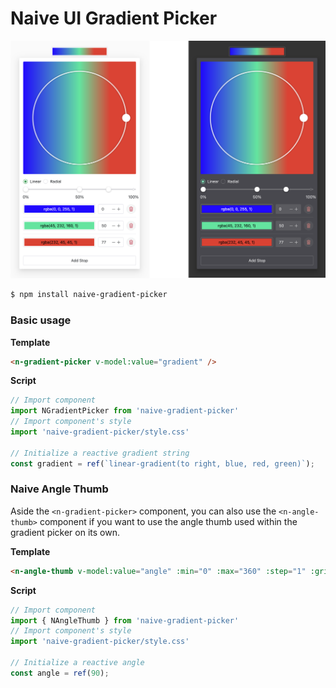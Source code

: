 # Naive UI Gradient Picker

![Preview](https://raw.githubusercontent.com/MauriceConrad/naive-gradient-picker/main/resources/preview.png)

```bash
$ npm install naive-gradient-picker
```

### Basic usage

**Template**

```html
<n-gradient-picker v-model:value="gradient" />
```

**Script**

```javascript
// Import component
import NGradientPicker from 'naive-gradient-picker'
// Import component's style
import 'naive-gradient-picker/style.css'

// Initialize a reactive gradient string 
const gradient = ref(`linear-gradient(to right, blue, red, green)`);
```


### Naive Angle Thumb

Aside the `<n-gradient-picker>` component, you can also use the `<n-angle-thumb>` component if you want to use the angle thumb used within the gradient picker on its own.

**Template**

```html
<n-angle-thumb v-model:value="angle" :min="0" :max="360" :step="1" :grid="[0, 90, 180, 270, 360]" />
```

**Script**

```javascript
// Import component
import { NAngleThumb } from 'naive-gradient-picker'
// Import component's style
import 'naive-gradient-picker/style.css'

// Initialize a reactive angle 
const angle = ref(90);
```